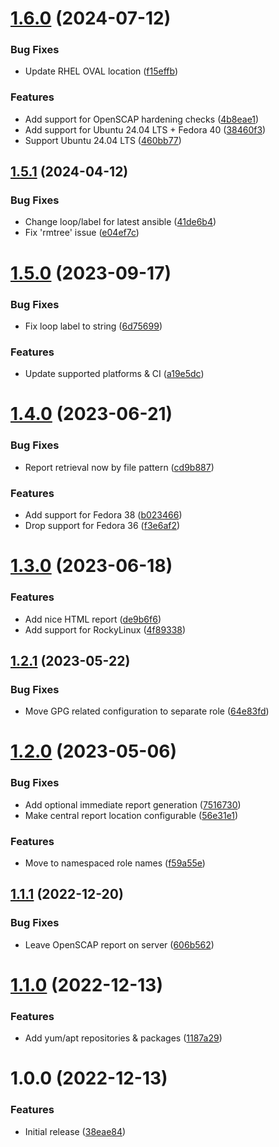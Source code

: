 # [1.6.0](https://github.com/de-it-krachten/ansible-role-openscap/compare/v1.5.1...v1.6.0) (2024-07-12)


### Bug Fixes

* Update RHEL OVAL location ([f15effb](https://github.com/de-it-krachten/ansible-role-openscap/commit/f15effb0cd96071342c1f3b49ac934fd1ed6160e))


### Features

* Add support for OpenSCAP hardening checks ([4b8eae1](https://github.com/de-it-krachten/ansible-role-openscap/commit/4b8eae1ef8a6548e1d5b9d89bf054c2592933c58))
* Add support for Ubuntu 24.04 LTS + Fedora 40 ([38460f3](https://github.com/de-it-krachten/ansible-role-openscap/commit/38460f35f9155f5940759932b52ab2c9b5793a26))
* Support Ubuntu 24.04 LTS ([460bb77](https://github.com/de-it-krachten/ansible-role-openscap/commit/460bb77c323592346b773c769a209202a56b24c7))

## [1.5.1](https://github.com/de-it-krachten/ansible-role-openscap/compare/v1.5.0...v1.5.1) (2024-04-12)


### Bug Fixes

* Change loop/label for latest ansible ([41de6b4](https://github.com/de-it-krachten/ansible-role-openscap/commit/41de6b4407ac36d5c17d5ab099de5c5039327a96))
* Fix 'rmtree' issue ([e04ef7c](https://github.com/de-it-krachten/ansible-role-openscap/commit/e04ef7cf6b741f1de24a53923af98121220d9bd0))

# [1.5.0](https://github.com/de-it-krachten/ansible-role-openscap/compare/v1.4.0...v1.5.0) (2023-09-17)


### Bug Fixes

* Fix loop label to string ([6d75699](https://github.com/de-it-krachten/ansible-role-openscap/commit/6d75699e37e825c883f6d68bcea11f7201cc6537))


### Features

* Update supported platforms & CI ([a19e5dc](https://github.com/de-it-krachten/ansible-role-openscap/commit/a19e5dcdb9751b1d4122932845bdbc0ef4bd56f0))

# [1.4.0](https://github.com/de-it-krachten/ansible-role-openscap/compare/v1.3.0...v1.4.0) (2023-06-21)


### Bug Fixes

* Report retrieval now by file pattern ([cd9b887](https://github.com/de-it-krachten/ansible-role-openscap/commit/cd9b88777abb6d5ba92d7270360667fb9b0014a6))


### Features

* Add support for Fedora 38 ([b023466](https://github.com/de-it-krachten/ansible-role-openscap/commit/b023466aadcd3533b9d2a4bcfad41a25765feaf8))
* Drop support for Fedora 36 ([f3e6af2](https://github.com/de-it-krachten/ansible-role-openscap/commit/f3e6af2787c8b5b169640c6bfd0366c907aa3df0))

# [1.3.0](https://github.com/de-it-krachten/ansible-role-openscap/compare/v1.2.1...v1.3.0) (2023-06-18)


### Features

* Add nice HTML report ([de9b6f6](https://github.com/de-it-krachten/ansible-role-openscap/commit/de9b6f629c11a65709d03d65bd8deb9b9c153fdb))
* Add support for RockyLinux ([4f89338](https://github.com/de-it-krachten/ansible-role-openscap/commit/4f893384c2f2fc0b37810d0e3e904976d36b9327))

## [1.2.1](https://github.com/de-it-krachten/ansible-role-openscap/compare/v1.2.0...v1.2.1) (2023-05-22)


### Bug Fixes

* Move GPG related configuration to separate role ([64e83fd](https://github.com/de-it-krachten/ansible-role-openscap/commit/64e83fd3f21c5fef3858c2eec272b35e26aeb4e8))

# [1.2.0](https://github.com/de-it-krachten/ansible-role-openscap/compare/v1.1.1...v1.2.0) (2023-05-06)


### Bug Fixes

* Add optional immediate report generation ([7516730](https://github.com/de-it-krachten/ansible-role-openscap/commit/75167302a85cebd507c8496a16701c5f026a5439))
* Make central report location configurable ([56e31e1](https://github.com/de-it-krachten/ansible-role-openscap/commit/56e31e138000bf58c27f8b98dcf4221450531d8e))


### Features

* Move to namespaced role names ([f59a55e](https://github.com/de-it-krachten/ansible-role-openscap/commit/f59a55eeda8fcbf3b0b0db5ab8129dfff79de002))

## [1.1.1](https://github.com/de-it-krachten/ansible-role-openscap/compare/v1.1.0...v1.1.1) (2022-12-20)


### Bug Fixes

* Leave OpenSCAP report on server ([606b562](https://github.com/de-it-krachten/ansible-role-openscap/commit/606b562d793d1b80ff3208b9bc990ed20abd5c60))

# [1.1.0](https://github.com/de-it-krachten/ansible-role-openscap/compare/v1.0.0...v1.1.0) (2022-12-13)


### Features

* Add yum/apt repositories & packages ([1187a29](https://github.com/de-it-krachten/ansible-role-openscap/commit/1187a29f71b7f810112b191a909a69d6703e2075))

# 1.0.0 (2022-12-13)


### Features

* Initial release ([38eae84](https://github.com/de-it-krachten/ansible-role-openscap/commit/38eae84e5817d122db6e33cc430af11949ad08d1))
